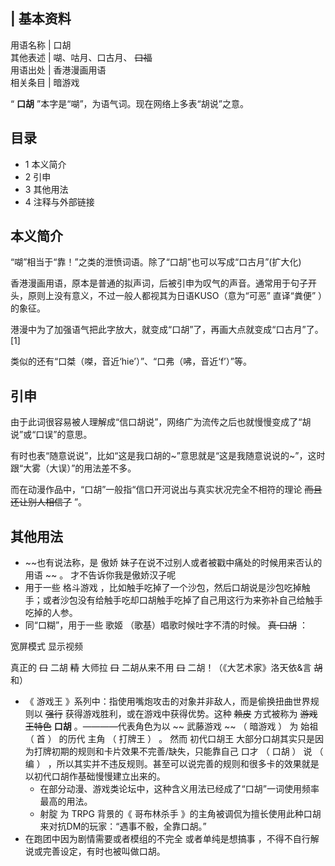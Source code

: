 |  **基本资料**  
---  
用语名称  |  口胡   
其他表述  |  㗅、咕月、口古月、 ~~口福~~  
用语出处  |  香港漫画用语   
相关条目  |  暗游戏   
  
“ **口胡** ”本字是“㗅”，为语气词。现在网络上多表“胡说”之意。

##  目录

  * 1  本义简介 
  * 2  引申 
  * 3  其他用法 
  * 4  注释与外部链接 

##  本义简介

“㗅”相当于“靠！”之类的泄愤词语。除了“口胡”也可以写成“口古月”(扩大化)

香港漫画用语，原本是普通的拟声词，后被引申为叹气的声音。通常用于句子开头，原则上没有意义，不过一般人都视其为日语KUSO（意为“可恶”  直译“粪便”
）的象征。

港漫中为了加强语气把此字放大，就变成“口胡”了，再画大点就变成“口古月”了。  [1]

类似的还有“口桀（𠹳，音近‘hie’）”、“口弗（咈，音近‘f’）”等。

##  引申

由于此词很容易被人理解成“信口胡说”，网络广为流传之后也就慢慢变成了“胡说”或“口误”的意思。

有时也表“随意说说”，比如“这是我口胡的~”意思就是“这是我随意说说的~”，这时跟“大雾（大误）”的用法差不多。

而在动漫作品中，“口胡”一般指“信口开河说出与真实状况完全不相符的理论 ~~而且还让别人相信了~~ ”。

##  其他用法

  * ~~也有说法称，是 傲娇  妹子在说不过别人或者被戳中痛处的时候用来否认的用语 ~~ 。  才不告诉你我是傲娇汉子呢 
  * 用于一些  格斗游戏  ，比如触手吃掉了一个沙包，然后口胡说是沙包吃掉触手；或者沙包没有给触手吃却口胡触手吃掉了自己用这行为来弥补自己给触手吃掉的人参。 
  * 同“口糊”，用于一些  歌姬  （歌基）唱歌时候吐字不清的时候。 ~~真·口胡~~ ： 

宽屏模式  显示视频

真正的 ~~口~~ 二胡 ~~精~~ 大师拉 ~~口~~ 二胡从来不用 ~~口~~ 二胡！（《大艺术家》洛天依&言 ~~胡~~ 和）

  * 《  游戏王  》系列中：指使用嘴炮攻击的对象并非敌人，而是偷换扭曲世界规则以 ~~强行~~ 获得游戏胜利，或在游戏中获得优势。这种 ~~赖皮~~ 方式被称为 ~~游戏王特色~~ **口胡** 。————代表角色为以  ~~ 武藤游戏  ~~ （  暗游戏  ）  为  始祖  （  首  ）  的历代  主角  （  打牌王  ）  。  然而  初代口胡王  大部分口胡其实只是因为打牌初期的规则和卡片效果不完善/缺失，只能靠自己  口才  （  口胡  ）  说  （  编  ）  ，所以其实并不违反规则。甚至可以说完善的规则和很多卡的效果就是以初代口胡作基础慢慢建立出来的。 
    * 在部分动漫、游戏类论坛中，这种含义用法已经成了“口胡”一词使用频率最高的用法。 
    * 射腚  为  TRPG  背景的《  哥布林杀手  》的主角被调侃为擅长使用此种口胡来对抗DM的玩家：“遇事不骰，全靠口胡。” 
  * 在跑团中因为剧情需要或者模组的不完全  或者单纯是想搞事  ，不得不自行解说或完善设定，有时也被叫做口胡。 